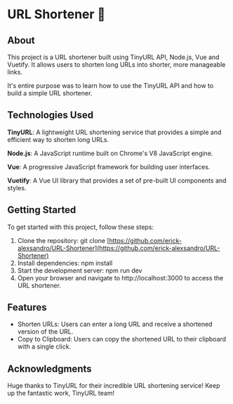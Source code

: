 # URL Shortener 🔗

## About

This project is a URL shortener built using TinyURL API, Node.js, Vue and Vuetify. It allows users to shorten long URLs into shorter, more manageable links.

It's entire purpose was to learn how to use the TinyURL API and how to build a simple URL shortener.

## Technologies Used

**TinyURL**: A lightweight URL shortening service that provides a simple and efficient way to shorten long URLs.

**Node.js**: A JavaScript runtime built on Chrome's V8 JavaScript engine.

**Vue**: A progressive JavaScript framework for building user interfaces.

**Vuetify**: A Vue UI library that provides a set of pre-built UI components and styles.

## Getting Started

To get started with this project, follow these steps:
1. Clone the repository: git clone [https://github.com/erick-alexsandro/URL-Shortener](https://github.com/erick-alexsandro/URL-Shortener)
2. Install dependencies: npm install
3. Start the development server: npm run dev
4. Open your browser and navigate to http://localhost:3000 to access the URL shortener.

## Features

- Shorten URLs: Users can enter a long URL and receive a shortened version of the URL.
- Copy to Clipboard: Users can copy the shortened URL to their clipboard with a single click.

## Acknowledgments

Huge thanks to TinyURL for their incredible URL shortening service! Keep up the fantastic work, TinyURL team!
